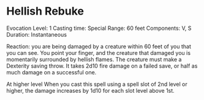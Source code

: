 # Hellish Rebuke

Evocation
Level:  1 
Casting time: Special 
Range: 60 feet 
Components: V, S 
Duration: Instantaneous 

Reaction: you are being damaged by a creature within 60 feet of you that you can see.
You point your finger, and the creature that damaged you is momentarily surrounded by hellish flames. The creature must make a Dexterity saving throw. It takes 2d10 fire damage on a failed save, or half as much damage on a successful one.

At higher level
When you cast this spell using a spell slot of 2nd level or higher, the damage increases by 1d10 for each slot level above 1st.